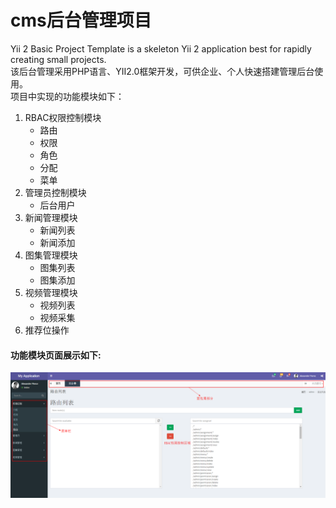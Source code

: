 # cms后台管理项目<br/>
Yii 2 Basic Project Template is a skeleton Yii 2 application best for
rapidly creating small projects.<br/>
该后台管理采用PHP语言、YII2.0框架开发，可供企业、个人快速搭建管理后台使用。<br/>
项目中实现的功能模块如下：<br/>
  1. RBAC权限控制模块<br/>
     * 路由<br/>
     * 权限<br/>
     * 角色<br/>
     * 分配<br/>
     * 菜单<br/>
  2. 管理员控制模块<br/>
     * 后台用户<br/>
  3. 新闻管理模块<br/>
     * 新闻列表<br/>
     * 新闻添加<br/>
  4. 图集管理模块<br/>
     * 图集列表<br/>
     * 图集添加<br/>
  5. 视频管理模块<br/>
     * 视频列表<br/>
     * 视频采集<br/>
  6. 推荐位操作<br/>
  
#### 功能模块页面展示如下:<br/>
![image](https://github.com/felixfong/cmspro/blob/master/advanced/backend/web/images/route.jpg)

